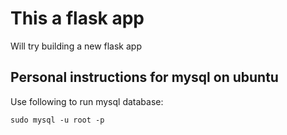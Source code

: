 # This a flask app

Will try building a new flask app

## Personal instructions for mysql on ubuntu

Use following to run mysql database:

    sudo mysql -u root -p
